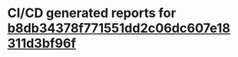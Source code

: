 # CI/CD generated reports for [b8db34378f771551dd2c06dc607e18311d3bf96f](https://github.com/hydephp/develop/commit/b8db34378f771551dd2c06dc607e18311d3bf96f)
